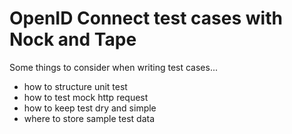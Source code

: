 # OpenID Connect test cases with Nock and Tape


Some things to consider when writing test cases...

+ how to structure unit test
+ how to test mock http request
+ how to keep test dry and simple
+ where to store sample test data